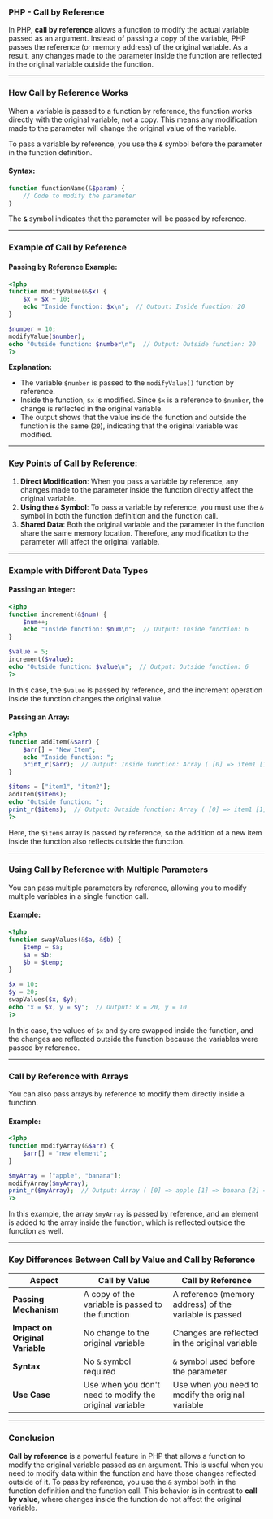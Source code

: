 ### PHP - Call by Reference

In PHP, **call by reference** allows a function to modify the actual variable passed as an argument. Instead of passing a copy of the variable, PHP passes the reference (or memory address) of the original variable. As a result, any changes made to the parameter inside the function are reflected in the original variable outside the function.

---

### How Call by Reference Works

When a variable is passed to a function by reference, the function works directly with the original variable, not a copy. This means any modification made to the parameter will change the original value of the variable.

To pass a variable by reference, you use the **`&`** symbol before the parameter in the function definition.

#### Syntax:

```php
function functionName(&$param) {
    // Code to modify the parameter
}
```

The **`&`** symbol indicates that the parameter will be passed by reference.

---

### Example of Call by Reference

#### Passing by Reference Example:

```php
<?php
function modifyValue(&$x) {
    $x = $x + 10;
    echo "Inside function: $x\n";  // Output: Inside function: 20
}

$number = 10;
modifyValue($number);
echo "Outside function: $number\n";  // Output: Outside function: 20
?>
```

**Explanation:**
- The variable `$number` is passed to the `modifyValue()` function by reference.
- Inside the function, `$x` is modified. Since `$x` is a reference to `$number`, the change is reflected in the original variable.
- The output shows that the value inside the function and outside the function is the same (`20`), indicating that the original variable was modified.

---

### Key Points of Call by Reference:

1. **Direct Modification**: When you pass a variable by reference, any changes made to the parameter inside the function directly affect the original variable.
2. **Using the `&` Symbol**: To pass a variable by reference, you must use the `&` symbol in both the function definition and the function call.
3. **Shared Data**: Both the original variable and the parameter in the function share the same memory location. Therefore, any modification to the parameter will affect the original variable.

---

### Example with Different Data Types

#### Passing an Integer:

```php
<?php
function increment(&$num) {
    $num++;
    echo "Inside function: $num\n";  // Output: Inside function: 6
}

$value = 5;
increment($value);
echo "Outside function: $value\n";  // Output: Outside function: 6
?>
```

In this case, the `$value` is passed by reference, and the increment operation inside the function changes the original value.

#### Passing an Array:

```php
<?php
function addItem(&$arr) {
    $arr[] = "New Item";
    echo "Inside function: ";
    print_r($arr);  // Output: Inside function: Array ( [0] => item1 [1] => item2 [2] => New Item )
}

$items = ["item1", "item2"];
addItem($items);
echo "Outside function: ";
print_r($items);  // Output: Outside function: Array ( [0] => item1 [1] => item2 [2] => New Item )
?>
```

Here, the `$items` array is passed by reference, so the addition of a new item inside the function also reflects outside the function.

---

### Using Call by Reference with Multiple Parameters

You can pass multiple parameters by reference, allowing you to modify multiple variables in a single function call.

#### Example:

```php
<?php
function swapValues(&$a, &$b) {
    $temp = $a;
    $a = $b;
    $b = $temp;
}

$x = 10;
$y = 20;
swapValues($x, $y);
echo "x = $x, y = $y";  // Output: x = 20, y = 10
?>
```

In this case, the values of `$x` and `$y` are swapped inside the function, and the changes are reflected outside the function because the variables were passed by reference.

---

### Call by Reference with Arrays

You can also pass arrays by reference to modify them directly inside a function.

#### Example:

```php
<?php
function modifyArray(&$arr) {
    $arr[] = "new element";
}

$myArray = ["apple", "banana"];
modifyArray($myArray);
print_r($myArray);  // Output: Array ( [0] => apple [1] => banana [2] => new element )
?>
```

In this example, the array `$myArray` is passed by reference, and an element is added to the array inside the function, which is reflected outside the function as well.

---

### Key Differences Between Call by Value and Call by Reference

| **Aspect**                    | **Call by Value**                               | **Call by Reference**                            |
|-------------------------------|-------------------------------------------------|--------------------------------------------------|
| **Passing Mechanism**          | A copy of the variable is passed to the function | A reference (memory address) of the variable is passed |
| **Impact on Original Variable**| No change to the original variable              | Changes are reflected in the original variable    |
| **Syntax**                     | No `&` symbol required                          | `&` symbol used before the parameter             |
| **Use Case**                   | Use when you don't need to modify the original variable | Use when you need to modify the original variable |

---

### Conclusion

**Call by reference** is a powerful feature in PHP that allows a function to modify the original variable passed as an argument. This is useful when you need to modify data within the function and have those changes reflected outside of it. To pass by reference, you use the `&` symbol both in the function definition and the function call. This behavior is in contrast to **call by value**, where changes inside the function do not affect the original variable.
